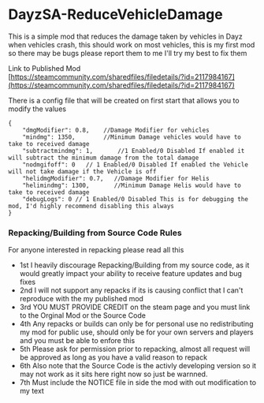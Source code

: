 # DayzSA-ReduceVehicleDamage

This is a simple mod that reduces the damage taken by vehicles in Dayz when vehicles crash, this should work on most vehicles, this is my first mod so there may be bugs please report them to me I'll try my best to fix them

Link to Published Mod 
[https://steamcommunity.com/sharedfiles/filedetails/?id=2117984167](https://steamcommunity.com/sharedfiles/filedetails/?id=2117984167)

There is a config file that will be created on first start that allows you to modify the values
```
{
    "dmgModifier": 0.8,    //Damage Modifier for vehicles
    "mindmg": 1350,        //Minimum Damage vehicles would have to take to received damage
    "subtractmindmg": 1,       //1 Enabled/0 Disabled If enabled it will subtract the minimum damage from the total damage
    "nodmgifoff": 0   // 1 Enabled/0 Disabled If enabled the Vehicle will not take damage if the Vehicle is off
    "helidmgModifier": 0.7,   //Damage Modifier for Helis
    "helimindmg": 1300,       //Minimum Damage Helis would have to take to received damage
    "debugLogs": 0 // 1 Enabled/0 Disabled This is for debugging the mod, I'd highly recommend disabling this always
}
```

### Repacking/Building from Source Code Rules
For anyone interested in repacking please read all this
- 1st I heavily discourage Repacking/Building from my source code, as it would greatly impact your ability to receive feature updates and bug fixes
- 2nd I will not support any repacks if its is causing conflict that I can't reproduce with the my published mod 
- 3rd YOU MUST PROVIDE CREDIT on the steam page and you must link to the Orginal Mod or the Source Code
- 4th Any repacks or builds can only be for personal use no redistributing my mod for public use, should only be for your own servers and players and you must be able to enfore this
- 5th Please ask for permission prior to repacking, almost all request will be approved as long as you have a valid reason to repack
- 6th Also note that the Source Code is the activly developing version so it may not work as it sits here right now so just be warnned.
- 7th Must include the NOTICE file in side the mod with out modification to my text
